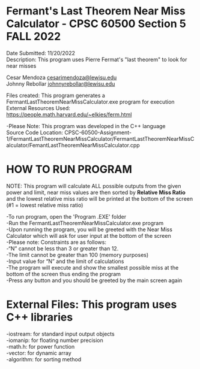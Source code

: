 # Fermant's Last Theorem Near Miss Calculator - CPSC 60500 Section 5 FALL 2022

Date Submitted: 11/20/2022<br/>
Description: This program uses Pierre Fermat's "last theorem" to look for near misses<br/>

Cesar Mendoza   cesarimendoza@lewisu.edu<br/>
Johnny Rebollar  johnnyrebollar@lewisu.edu<br/>

Files created: This program generates a FermantLastTheoremNearMissCalculator.exe program for execution<br/>
External Resources Used: https://people.math.harvard.edu/~elkies/ferm.html<br/>

-Please Note: This program was developed in the C++ language<br/>
Source Code Location: CPSC-60500-Assignment-1/FermantLastTheoremNearMissCalculator/FermantLastTheoremNearMissCalculator/FemantLastTheoremNearMissCalculator.cpp<br/>

# HOW TO RUN PROGRAM
NOTE: This program will calculate ALL possible outputs from the given power and limit, near miss values are then sorted by <strong>Relative Miss Ratio</strong>
 and the lowest relative miss ratio will be printed at the bottom of the screen (#1 = lowest relative miss ratio)<br/>
 
-To run program, open the 'Program .EXE' folder<br/>
-Run the FermantLastTheoremNearMissCalculator.exe program<br/>
-Upon running the program, you will be greeted with the Near Miss Calculator which will ask for user input at the bottom of the screen<br/>
-Please note: Constraints are as follows:<br/>
   -“N” cannot be less than 3 or greater than 12.<br/>
   -The limit cannot be greater than 100 (memory purposes)<br/>
-Input value for “N” and the limit of calculations<br/>
-The program will execute and show the smallest possible miss at the bottom of the screen thus ending the program<br/>
-Press any button and you should be greeted by the main screen again<br/>



# External Files: This program uses C++ libraries
-iostream: for standard input output objects<br/>
-iomanip: for floating number precision<br/>
-math.h: for power function<br/>
-vector: for dynamic array<br/>
-algorithm: for sorting method<br/>
 
